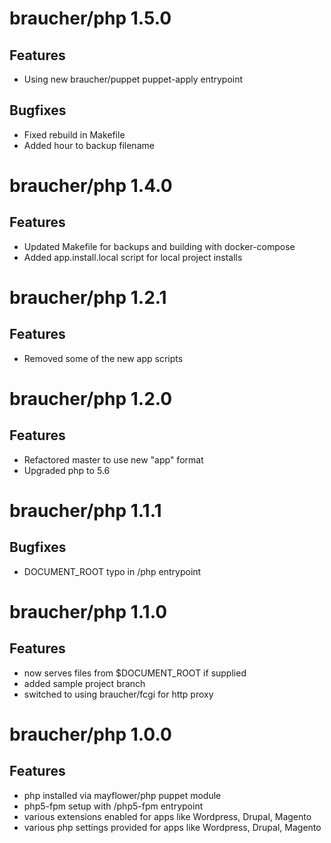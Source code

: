 # braucher/php 1.5.0

## Features
- Using new braucher/puppet puppet-apply entrypoint

## Bugfixes
- Fixed rebuild in Makefile
- Added hour to backup filename

# braucher/php 1.4.0

## Features
- Updated Makefile for backups and building with docker-compose
- Added app.install.local script for local project installs

# braucher/php 1.2.1

## Features
- Removed some of the new app scripts

# braucher/php 1.2.0

## Features
- Refactored master to use new "app" format
- Upgraded php to 5.6

# braucher/php 1.1.1

## Bugfixes
- DOCUMENT_ROOT typo in /php entrypoint

# braucher/php 1.1.0

## Features
- now serves files from $DOCUMENT_ROOT if supplied
- added sample project branch
- switched to using braucher/fcgi for http proxy

# braucher/php 1.0.0

## Features
- php installed via mayflower/php puppet module
- php5-fpm setup with /php5-fpm entrypoint
- various extensions enabled for apps like Wordpress, Drupal, Magento
- various php settings provided for apps like Wordpress, Drupal, Magento
